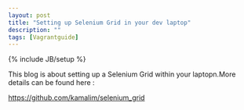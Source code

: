 ```yaml
---
layout: post
title: "Setting up Selenium Grid in your dev laptop"
description: "" 
tags: [Vagrantguide]
---
```

{% include JB/setup %}


 This blog is about setting up a Selenium Grid within your laptopn.More details can be found here : 

   <https://github.com/kamalim/selenium_grid>